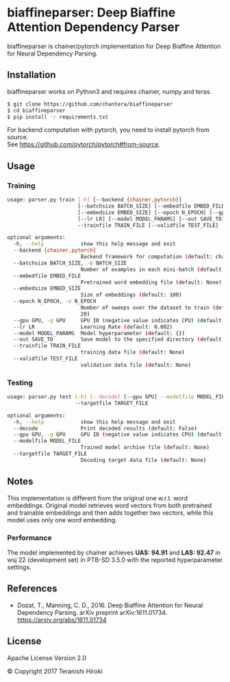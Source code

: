 # biaffineparser: Deep Biaffine Attention Dependency Parser

biaffineparser is chainer/pytorch implementation for Deep Biaffine Attention for Neural Dependency Parsing.

## Installation

biaffineparser works on Python3 and requires chainer, numpy and teras.

```sh
$ git clone https://github.com/chantera/biaffineparser
$ cd biaffineparser
$ pip install -r requirements.txt
```

For backend computation with pytorch, you need to install pytorch from source.  
See <https://github.com/pytorch/pytorch#from-source>.

## Usage

### Training

```sh
usage: parser.py train [-h] [--backend {chainer,pytorch}]
                       [--batchsize BATCH_SIZE] [--embedfile EMBED_FILE]
                       [--embedsize EMBED_SIZE] [--epoch N_EPOCH] [--gpu GPU]
                       [--lr LR] [--model MODEL_PARAMS] [--out SAVE_TO]
                       --trainfile TRAIN_FILE [--validfile TEST_FILE]

optional arguments:
  -h, --help            show this help message and exit
  --backend {chainer,pytorch}
                        Backend framework for computation (default: chainer)
  --batchsize BATCH_SIZE, -b BATCH_SIZE
                        Number of examples in each mini-batch (default: 32)
  --embedfile EMBED_FILE
                        Pretrained word embedding file (default: None)
  --embedsize EMBED_SIZE
                        Size of embeddings (default: 100)
  --epoch N_EPOCH, -e N_EPOCH
                        Number of sweeps over the dataset to train (default:
                        20)
  --gpu GPU, -g GPU     GPU ID (negative value indicates CPU) (default: -1)
  --lr LR               Learning Rate (default: 0.002)
  --model MODEL_PARAMS  Model hyperparameter (default: {})
  --out SAVE_TO         Save model to the specified directory (default: None)
  --trainfile TRAIN_FILE
                        training data file (default: None)
  --validfile TEST_FILE
                        validation data file (default: None)
```

### Testing

```sh
usage: parser.py test [-h] [--decode] [--gpu GPU] --modelfile MODEL_FILE
                      --targetfile TARGET_FILE

optional arguments:
  -h, --help            show this help message and exit
  --decode              Print decoded results (default: False)
  --gpu GPU, -g GPU     GPU ID (negative value indicates CPU) (default: -1)
  --modelfile MODEL_FILE
                        Trained model archive file (default: None)
  --targetfile TARGET_FILE
                        Decoding target data file (default: None)
```

## Notes

This implementation is different from the original one w.r.t. word embeddings. Original model retrieves word vectors from both pretrained and trainable embeddings and then adds together two vectors, while this model uses only one word embedding.

### Performance

The model implemented by chainer achieves **UAS: 94.91** and **LAS: 92.47** in wsj 22 (development set) in PTB-SD 3.5.0 with the reported hyperparameter settings.

## References

  - Dozat, T., Manning, C. D., 2016. Deep Biaffine Attention for Neural Dependency Parsing. arXiv preprint arXiv:1611.01734. <https://arxiv.org/abs/1611.01734>

License
----
Apache License Version 2.0

&copy; Copyright 2017 Teranishi Hiroki

